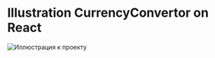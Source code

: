 # Illustration CurrencyConvertor on React
![Иллюстрация к проекту](https://github.com/ASKoshelenko/currencyConvertor/blob/main/public/СurrencyConvertor.png)

